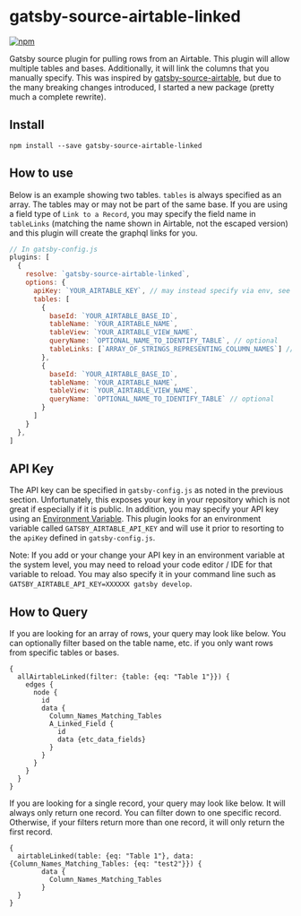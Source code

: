 # gatsby-source-airtable-linked

[![npm](https://img.shields.io/npm/v/gatsby-source-airtable-linked.svg?style=flat-square)](https://www.npmjs.com/package/gatsby-source-airtable-linked)

Gatsby source plugin for pulling rows from an Airtable. This plugin will allow multiple tables and bases. Additionally, it will link the columns that you manually specify. This was inspired by [gatsby-source-airtable](https://github.com/kevzettler/gatsby-source-airtable), but due to the many breaking changes introduced, I started a new package (pretty much a complete rewrite).

## Install

`npm install --save gatsby-source-airtable-linked`

## How to use

Below is an example showing two tables. `tables` is always specified as an array. The tables may or may not be part of the same base. If you are using a field type of `Link to a Record`, you may specify the field name in `tableLinks` (matching the name shown in Airtable, not the escaped version) and this plugin will create the graphql links for you.

```javascript
// In gatsby-config.js
plugins: [
  {
    resolve: `gatsby-source-airtable-linked`,
    options: {
      apiKey: `YOUR_AIRTABLE_KEY`, // may instead specify via env, see below
      tables: [
        {
          baseId: `YOUR_AIRTABLE_BASE_ID`,
          tableName: `YOUR_AIRTABLE_NAME`,
          tableView: `YOUR_AIRTABLE_VIEW_NAME`,
          queryName: `OPTIONAL_NAME_TO_IDENTIFY_TABLE`, // optional
          tableLinks: [`ARRAY_OF_STRINGS_REPRESENTING_COLUMN_NAMES`] //optional
        },
        {
          baseId: `YOUR_AIRTABLE_BASE_ID`,
          tableName: `YOUR_AIRTABLE_NAME`,
          tableView: `YOUR_AIRTABLE_VIEW_NAME`,
          queryName: `OPTIONAL_NAME_TO_IDENTIFY_TABLE` // optional
        }
      ]
    }
  },
]
```

## API Key

The API key can be specified in `gatsby-config.js` as noted in the previous section. Unfortunately, this exposes your key in your repository which is not great if especially if it is public. In addition, you may specify your API key using an [Environment Variable](https://www.gatsbyjs.org/docs/environment-variables/). This plugin looks for an environment variable called `GATSBY_AIRTABLE_API_KEY` and will use it prior to resorting to the `apiKey` defined in `gatsby-config.js`.

Note: If you add or your change your API key in an environment variable at the system level, you may need to reload your code editor / IDE for that variable to reload. You may also specify it in your command line such as `GATSBY_AIRTABLE_API_KEY=XXXXXX gatsby develop`.

## How to Query

If you are looking for an array of rows, your query may look like below. You can optionally filter based on the table name, etc. if you only want rows from specific tables or bases.

```
{
  allAirtableLinked(filter: {table: {eq: "Table 1"}}) {
    edges {
      node {
        id
        data {
          Column_Names_Matching_Tables
          A_Linked_Field {
            id
            data {etc_data_fields}
          }
        }
      }
    }
  }
}
```

If you are looking for a single record, your query may look like below. It will always only return one record. You can filter down to one specific record. Otherwise, if your filters return more than one record, it will only return the first record.

```
{
  airtableLinked(table: {eq: "Table 1"}, data: {Column_Names_Matching_Tables: {eq: "test2"}}) {
		data {
		  Column_Names_Matching_Tables
		}
  }
}
```
